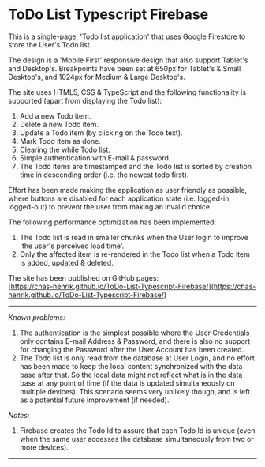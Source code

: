 # ToDo List Typescript Firebase

This is a single-page, 'Todo list application' that uses Google Firestore to store the User's Todo list.

The design is a 'Mobile First' responsive design that also support Tablet's and Desktop's. Breakpoints have been set at 650px for Tablet's & Small Desktop's, and 1024px for Medium & Large Desktop's.  
  
The site uses HTML5, CSS & TypeScript and the following functionality is supported (apart from displaying the Todo list):
1. Add a new Todo item.
2. Delete a new Todo item.
3. Update a Todo item (by clicking on the Todo text).
4. Mark Todo item as done.
5. Clearing the while Todo list.
6. Simple authentication with E-mail & password.
7. The Todo items are timestamped and the Todo list is sorted by creation time in descending order (i.e. the newest todo first).

Effort has been made making the application as user friendly as possible, where buttons are disabled for each application state (i.e. logged-in, logged-out) to prevent the user from making an invalid choice.

The following performance optimization has been implemented:
1. The Todo list is read in smaller chunks when the User login to improve 'the user's perceived load time'.
2. Only the affected item is re-rendered in the Todo list when a Todo item is added, updated & deleted.
  
The site has been published on GitHub pages:    
[https://chas-henrik.github.io/ToDo-List-Typescript-Firebase/](https://chas-henrik.github.io/ToDo-List-Typescript-Firebase/)
  

***
*Known problems:*
1. The authentication is the simplest possible where the User Credentials only contains E-mail Address & Password, and there is also no support for changing the Password after the User Account has been created.
2. The Todo list is only read from the database at User Login, and no effort has been made to keep the local content synchronized with the data base after that. So the local data might not reflect what is in the data base at any point of time (if the data is updated simultaneously on multiple devices). This scenario seems very unlikely though, and is left as a potential future improvement (if needed).
  
*Notes:*
1. Firebase creates the Todo Id to assure that each Todo Id is unique (even when the same user accesses the database simultaneously from two or more devices).

  
***